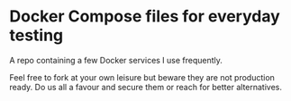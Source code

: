 # Docker Compose files for everyday testing

A repo containing a few Docker services I use frequently. 

Feel free to fork at your own leisure but beware they are not production ready. 
Do us all a favour and secure them or reach for better alternatives.
